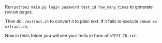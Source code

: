 Run `python3 main.py login password test_id how_many_times` to generate review pages.

Then do `./extract.sh` to convert it to plain text. If it fails to execute `chmod +x extract.sh`.

Now in tests folder you will see your tests in form of `$TEST_ID.txt`.
